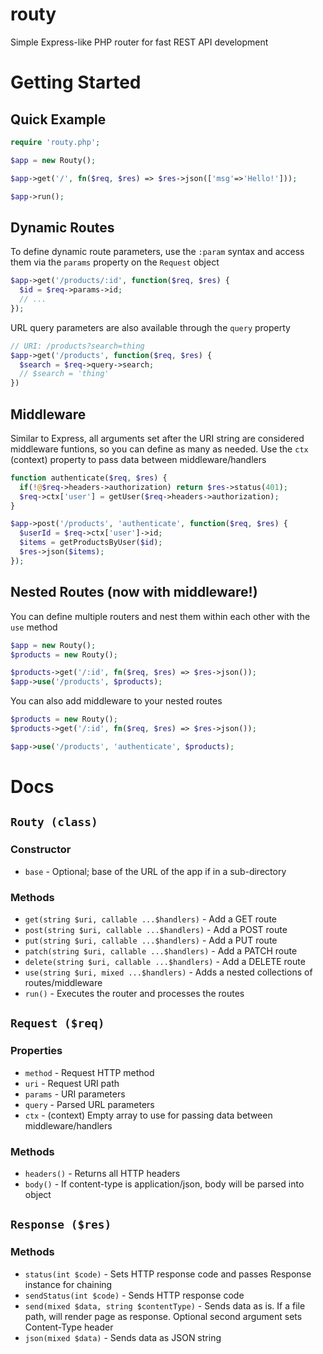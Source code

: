 # routy
Simple Express-like PHP router for fast REST API development

# Getting Started

## Quick Example
```php
require 'routy.php';

$app = new Routy();

$app->get('/', fn($req, $res) => $res->json(['msg'=>'Hello!']));

$app->run();
```

## Dynamic Routes
To define dynamic route parameters, use the `:param` syntax and access them via the `params` property on the `Request` object
```php
$app->get('/products/:id', function($req, $res) {
  $id = $req->params->id;
  // ...
});
```

URL query parameters are also available through the `query` property
```php
// URI: /products?search=thing
$app->get('/products', function($req, $res) {
  $search = $req->query->search;
  // $search = 'thing'
})
```

## Middleware
Similar to Express, all arguments set after the URI string are considered middleware funtions, so you can define as many as needed. Use the `ctx` (context) property to pass data between middleware/handlers
```php
function authenticate($req, $res) {
  if(!@$req->headers->authorization) return $res->status(401);
  $req->ctx['user'] = getUser($req->headers->authorization);
}

$app->post('/products', 'authenticate', function($req, $res) {
  $userId = $req->ctx['user']->id;
  $items = getProductsByUser($id);
  $res->json($items);
});
```

## Nested Routes (now with middleware!)
You can define multiple routers and nest them within each other with the `use` method
```php
$app = new Routy();
$products = new Routy();

$products->get('/:id', fn($req, $res) => $res->json());
$app->use('/products', $products);
```

You can also add middleware to your nested routes
```php
$products = new Routy();
$products->get('/:id', fn($req, $res) => $res->json());

$app->use('/products', 'authenticate', $products);
```

# Docs

## `Routy (class)`
### Constructor
- `base` - Optional; base of the URL of the app if in a sub-directory

### Methods
- `get(string $uri, callable ...$handlers)` - Add a GET route
- `post(string $uri, callable ...$handlers)` - Add a POST route
- `put(string $uri, callable ...$handlers)` - Add a PUT route
- `patch(string $uri, callable ...$handlers)` - Add a PATCH route
- `delete(string $uri, callable ...$handlers)` - Add a DELETE route
- `use(string $uri, mixed ...$handlers)` - Adds a nested collections of routes/middleware
- `run()` - Executes the router and processes the routes

## `Request ($req)`
### Properties
- `method` - Request HTTP method
- `uri` - Request URI path
- `params` - URI parameters
- `query` - Parsed URL parameters
- `ctx` - (context) Empty array to use for passing data between middleware/handlers

### Methods
- `headers()` - Returns all HTTP headers
- `body()` - If content-type is application/json, body will be parsed into object

## `Response ($res)`
### Methods
- `status(int $code)` - Sets HTTP response code and passes Response instance for chaining
- `sendStatus(int $code)` - Sends HTTP response code
- `send(mixed $data, string $contentType)` - Sends data as is. If a file path, will render page as response. Optional second argument sets Content-Type header
- `json(mixed $data)` - Sends data as JSON string